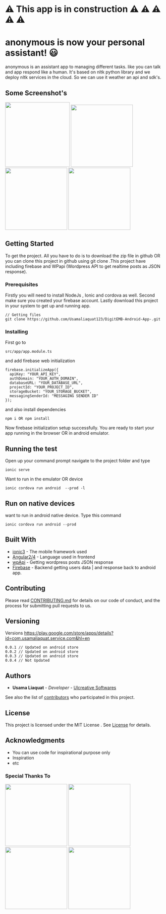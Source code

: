 
#  :warning: This app is in construction 	:warning: :warning: :warning: :warning: :warning:
# anonymous is now your personal assistant! :smiley:

anonymous is an assistant app to managing different tasks. like you can talk and app respond like a human. It's based on nltk python library and we deploy nltk services in the cloud. So we can use it weather an api and sdk's.
## Some Screenshot's
<div style="float: inline;">
<img src="https://image.ibb.co/hEvnK8/main.png" width="208">
<img  src="https://image.ibb.co/m59phT/Artboard_1.png" width="200">
<img src="https://image.ibb.co/iXDt98/2_slide.png" width="200">
<img src="https://preview.ibb.co/nCHaNT/3_slide.png" width="200">
</div>

## Getting Started
To get the project. All you have to do is to download the zip file in github OR you can clone this 
project in github using git clone .This project have including firebase and WPapi (Wordpress API to get realtime posts as JSON response).

### Prerequisites
Firstly you will need to install NodeJs , Ionic and cordova as well. Second make sure you created your firebase account. Lastly download this project in your system to get up and running app.  


```
// Getting files
git clone https://github.com/Usamaliaquat123/DigitEMB-Android-App-.git
```

### Installing

First go to 
```
src/app/app.module.ts
```
and add firebase web initialization 
```
firebase.initializeApp({
  apiKey: "YOUR_API_KEY",
  authDomain: "YOUR_AUTH_DOMAIN",
  databaseURL: "YOUR_DATABASE_URL",
  projectId: "YOUR_PROJECT_ID",
  storageBucket: "YOUR_STORAGE_BUCKET",
  messagingSenderId: "MESSAGING SENDER ID"
});
```

and also install dependencies 
```
npm i OR npm install
```
Now firebase initialization setup successfully. You are ready to start your app running in the browser OR in android emulator.


## Running the test

Open up your command prompt navigate to the project folder and type 
```
ionic serve
```
Want to run in the emulator OR device
```
ionic cordova run android  --prod -l
```


## Run on native devices
want to run in android native device. Type this command
```
ionic cordova run android --prod
``` 


## Built With

* [ionic3](https://ionicframework.com/) - The mobile framework used
* [Angular2/4](https://angular.io/) - Language used in frontend
* [wpApi](http://v2.wp-api.org/) - Getting wordpress posts JSON response
* [Firebase](https://firebase.google.com/) - Backend getting users data | and response back to android app.
## Contributing

Please read [CONTRIBUTING.md](https://github.com/Usamaliaquat123/DigitEMB-Android-App-/blob/master/CONTRIBUTING.md) for details on our code of conduct, and the process for submitting pull requests to us.

## Versioning
Versions
https://play.google.com/store/apps/details?id=com.usamaliaquat.service.com&hl=en
```
0.0.1 // Updated on android store
0.0.2 // Updated on android store
0.0.3 // Updated on android store
0.0.4 // Not Updated
```

## Authors

* **Usama Liaquat** - *Developer* - [Ulcreative Softwares](https://ulcreativeweb.wordpress.com/)

See also the list of [contributors](https://github.com/Usamaliaquat123/DigitEMB-Android-App-/graphs/contributors) who participated in this project.

## License

This project is licensed under the MIT License . See [License](https://github.com/Usamaliaquat123/DigitEMB-Android-App-/blob/master/LICENSE) for details.

## Acknowledgments

* You can use code for inspirational purpose only
* Inspiration
* etc


### Special Thanks To

<div style="display:inline;">

<img src="https://angular.io/assets/images/logos/angular/angular.png" width="200">
<img src="https://camo.githubusercontent.com/1c4cc9d7e61489e179f5c70a3f493b1f8a0b6e70/68747470733a2f2f63646e2e61757468302e636f6d2f626c6f672f616c7465726e6174697665732d746f2d6e61746976652d6d6f62696c652d646576656c6f706d656e742f696f6e69632d6c6f676f2e706e67" width="200">

<img src="https://cdn.dribbble.com/users/528264/screenshots/3140440/firebase_logo.png" width="200">

<img src="https://s.w.org/about/images/logos/wordpress-logo-stacked-rgb.png" width="200">
</div>
